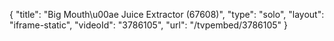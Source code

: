{
    "title": "Big Mouth\u00ae Juice Extractor (67608)",
    "type": "solo",
    "layout": "iframe-static",
    "videoId": "3786105",
    "url": "\/tvpembed\/3786105"
}